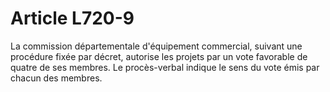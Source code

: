 # Article L720-9

La commission départementale d'équipement commercial, suivant une procédure fixée par décret, autorise les projets par un vote favorable de quatre de ses membres. Le procès-verbal indique le sens du vote émis par chacun des membres.
